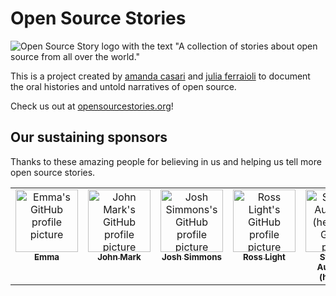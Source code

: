 # Open Source Stories

![Open Source Story logo with the text "A collection of stories about open source from all over the world."](https://user-images.githubusercontent.com/281597/155907119-515ad902-b0fb-49e0-9f15-e59f3d795cf8.png)

This is a project created by [amanda casari](https://twitter.com/amcasari) and [julia ferraioli](https://twitter.com/juliaferraioli) to document the oral histories and untold narratives of open source.

Check us out at [opensourcestories.org](https://opensourcestories.org)!

## Our sustaining sponsors

Thanks to these amazing people for believing in us and helping us tell more open source stories.

<!-- ALL-CONTRIBUTORS-LIST:START - Do not remove or modify this section -->
<!-- prettier-ignore-start -->
<!-- markdownlint-disable -->
<table>
  <tbody>
    <tr>
      <td align="center" valign="top" width="14.28%"><a href="https://github.com/emmairwin"><img src="https://avatars.githubusercontent.com/u/60618?v=4" width="100px;" alt="Emma's GitHub profile picture"/><br /><sub><b>Emma</b></sub></a></td>
      <td align="center" valign="top" width="14.28%"><a href="http://www.johnmark.org/blog/"><img src="https://avatars.githubusercontent.com/u/66144?v=4" width="100px;" alt="John Mark's GitHub profile picture"/><br /><sub><b>John Mark</b></sub></a></td>
      <td align="center" valign="top" width="14.28%"><a href="http://joshsimmons.com"><img src="https://avatars.githubusercontent.com/u/200770?v=4" width="100px;" alt="Josh Simmons's GitHub profile picture"/><br /><sub><b>Josh Simmons</b></sub></a></td>
      <td align="center" valign="top" width="14.28%"><a href="https://www.zombiezen.com/"><img src="https://avatars.githubusercontent.com/u/181535?v=4" width="100px;" alt="Ross Light's GitHub profile picture"/><br /><sub><b>Ross Light</b></sub></a></td>
      <td align="center" valign="top" width="14.28%"><a href="https://whois.auggie.dev/"><img src="https://avatars.githubusercontent.com/u/567897?v=4" width="100px;" alt="Stephen Augustus (he/him)'s GitHub profile picture"/><br /><sub><b>Stephen Augustus (he/him)</b></sub></a></td>
    </tr>
  </tbody>
</table>

<!-- markdownlint-restore -->
<!-- prettier-ignore-end -->

<!-- ALL-CONTRIBUTORS-LIST:END -->
